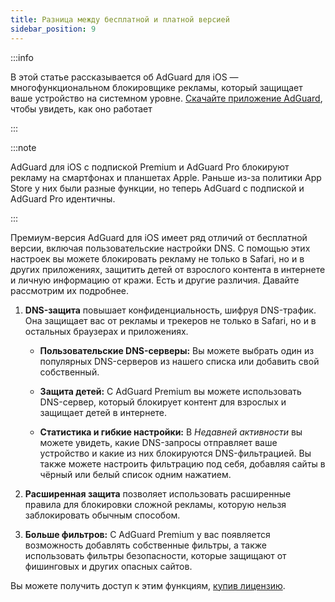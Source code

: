 ```yaml
---
title: Разница между бесплатной и платной версией
sidebar_position: 9
---
```


:::info

В этой статье рассказывается об AdGuard для iOS — многофункциональном блокировщике рекламы, который защищает ваше устройство на системном уровне. [Скачайте приложение AdGuard](https://agrd.io/download-kb-adblock), чтобы увидеть, как оно работает

:::

:::note

AdGuard для iOS с подпиской Premium и AdGuard Pro блокируют рекламу на смартфонах и планшетах Apple. Раньше из-за политики App Store у них были разные функции, но теперь AdGuard с подпиской и AdGuard Pro идентичны.

:::

Премиум-версия AdGuard для iOS имеет ряд отличий от бесплатной версии, включая пользовательские настройки DNS. С помощью этих настроек вы можете блокировать рекламу не только в Safari, но и в других приложениях, защитить детей от взрослого контента в интернете и личную информацию от кражи. Есть и другие различия. Давайте рассмотрим их подробнее.

1. **DNS-защита** повышает конфиденциальность, шифруя DNS-трафик. Она защищает вас от рекламы и трекеров не только в Safari, но и в остальных браузерах и приложениях.

   - **Пользовательские DNS-серверы:** Вы можете выбрать один из популярных DNS-серверов из нашего списка или добавить свой собственный.

   - **Защита детей:** С AdGuard Premium вы можете использовать DNS-сервер, который блокирует контент для взрослых и защищает детей в интернете.

   - **Статистика и гибкие настройки:** В _Недавней активности_ вы можете увидеть, какие DNS-запросы отправляет ваше устройство и какие из них блокируются DNS-фильтрацией. Вы также можете настроить фильтрацию под себя, добавляя сайты в чёрный или белый список одним нажатием.

2. **Расширенная защита** позволяет использовать расширенные правила для блокировки сложной рекламы, которую нельзя заблокировать обычным способом.

3. **Больше фильтров:** С AdGuard Premium у вас появляется возможность добавлять собственные фильтры, а также использовать фильтры безопасности, которые защищают от фишинговых и других опасных сайтов.

Вы можете получить доступ к этим функциям, [купив лицензию](https://adguard.com/license.html).
